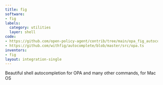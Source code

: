 ```yaml
---
title: fig
software:
- fig
labels:
  category: utilities
  layer: shell
code:
- https://github.com/open-policy-agent/contrib/tree/main/opa_fig_autocomplete
- https://github.com/withfig/autocomplete/blob/master/src/opa.ts
inventors:
- fig
layout: integration-single
---
```

Beautiful shell autocompletion for OPA and many other commands, for Mac OS
